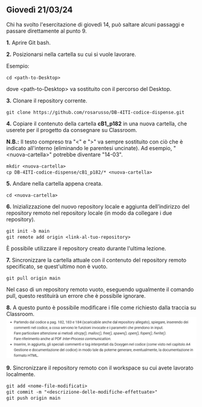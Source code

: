 ## Giovedì 21/03/24

Chi ha svolto l'esercitazione di giovedì 14, può saltare alcuni passaggi e passare direttamente al punto 9.

**1.** Aprire Git bash.

**2.** Posizionarsi nella cartella su cui si vuole lavorare.

Esempio:
```
cd <path-to-Desktop>
```
dove \<path-to-Desktop\> va sostituito con il percorso del Desktop.

**3.** Clonare il repository corrente.
```
git clone https://github.com/rosarusso/DB-4ITI-codice-dispense.git
```

**4.** Copiare il contenuto della cartella **cB1_p182** in una nuova cartella, che userete per il progetto da consegnare su Classroom.

**N.B.:** Il testo compreso tra "\<" e "\>" va sempre sostituito con ciò che è indicato all'interno (eliminando le parentesi uncinate). Ad esempio, "\<nuova-cartella\>" potrebbe diventare "14-03".
```
mkdir <nuova-cartella>
cp DB-4ITI-codice-dispense/cB1_p182/* <nuova-cartella>
```

**5.** Andare nella cartella appena creata.
```
cd <nuova-cartella>
```

**6.** Inizializzazione del nuovo repository locale e aggiunta dell’indirizzo del repository remoto nel repository locale (in modo da collegare i due repository).
```
git init -b main
git remote add origin <link-al-tuo-repository>
```
È possibile utilizzare il repository creato durante l'ultima lezione.

**7.** Sincronizzare la cartella attuale con il contenuto del repository remoto specificato, se quest'ultimo non è vuoto.
```
git pull origin main
```
Nel caso di un repository remoto vuoto, eseguendo ugualmente il comando pull, questo restituirà un errore che è possibile ignorare.

**8.** A questo punto è possibile modificare i file come richiesto dalla traccia su Classroom.
![](Classroom-14-03-24.jpg)

**9.** Sincronizzare il repository remoto con il workspace su cui avete lavorato localmente.
```
git add <nome-file-modificati>
git commit -m "<descrizione-delle-modifiche-effettuate>"
git push origin main
```